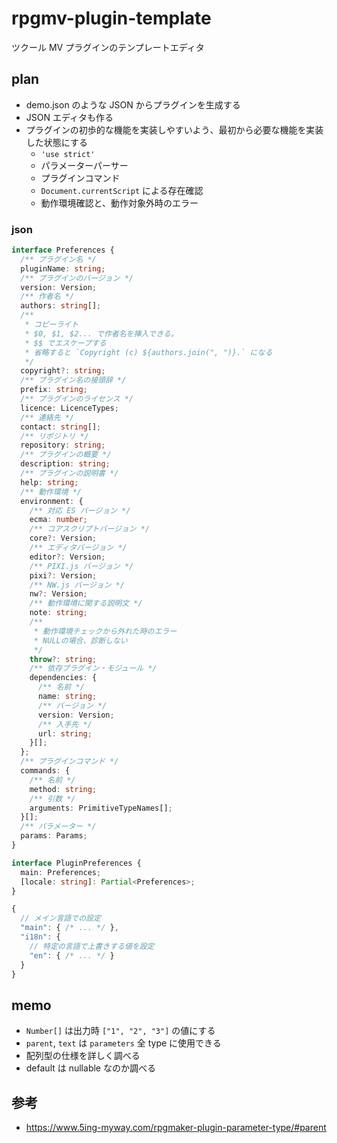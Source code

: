 # rpgmv-plugin-template

ツクール MV プラグインのテンプレートエディタ

## plan

- demo.json のような JSON からプラグインを生成する
- JSON エディタも作る
- プラグインの初歩的な機能を実装しやすいよう、最初から必要な機能を実装した状態にする
  - `'use strict'`
  - パラメーターパーサー
  - プラグインコマンド
  - `Document.currentScript` による存在確認
  - 動作環境確認と、動作対象外時のエラー

### json

```ts
interface Preferences {
  /** プラグイン名 */
  pluginName: string;
  /** プラグインのバージョン */
  version: Version;
  /** 作者名 */
  authors: string[];
  /**
   * コピーライト
   * $0, $1, $2... で作者名を挿入できる。
   * $$ でエスケープする
   * 省略すると `Copyright (c) ${authors.join(", ")}.` になる
   */
  copyright?: string;
  /** プラグイン名の接頭辞 */
  prefix: string;
  /** プラグインのライセンス */
  licence: LicenceTypes;
  /** 連絡先 */
  contact: string[];
  /** リポジトリ */
  repository: string;
  /** プラグインの概要 */
  description: string;
  /** プラグインの説明書 */
  help: string;
  /** 動作環境 */
  environment: {
    /** 対応 ES バージョン */
    ecma: number;
    /** コアスクリプトバージョン */
    core?: Version;
    /** エディタバージョン */
    editor?: Version;
    /** PIXI.js バージョン */
    pixi?: Version;
    /** NW.js バージョン */
    nw?: Version;
    /** 動作環境に関する説明文 */
    note: string;
    /**
     * 動作環境チェックから外れた時のエラー
     * NULLの場合、診断しない
     */
    throw?: string;
    /** 依存プラグイン・モジュール */
    dependencies: {
      /** 名前 */
      name: string;
      /** バージョン */
      version: Version;
      /** 入手先 */
      url: string;
    }[];
  };
  /** プラグインコマンド */
  commands: {
    /** 名前 */
    method: string;
    /** 引数 */
    arguments: PrimitiveTypeNames[];
  }[];
  /** パラメーター */
  params: Params;
}

interface PluginPreferences {
  main: Preferences;
  [locale: string]: Partial<Preferences>;
}
```

```js
{
  // メイン言語での設定
  "main": { /* ... */ },
  "i18n": {
    // 特定の言語で上書きする値を設定
    "en": { /* ... */ }
  }
}
```

## memo

- `Number[]` は出力時 `["1", "2", "3"]` の値にする
- `parent`, `text` は `parameters` 全 type に使用できる
- 配列型の仕様を詳しく調べる
- default は nullable なのか調べる

## 参考

- https://www.5ing-myway.com/rpgmaker-plugin-parameter-type/#parent
